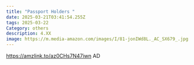 ```yaml
---
title: "Passport Holders "
date: 2025-03-21T03:41:54.255Z
tags: 2025-03-22
Category: others
description: 4.XX
image: https://m.media-amazon.com/images/I/81-jonIWd8L._AC_SX679_.jpg
---
```

https://amzlink.to/az0CHs7N47iwn   AD